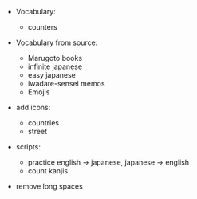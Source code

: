 - Vocabulary:
    - counters

- Vocabulary from source:
    - Marugoto books
    - infinite japanese
    - easy japanese
    - iwadare-sensei memos
    - Emojis

- add icons:
    - countries
    - street

- scripts:
    - practice english -> japanese, japanese -> english
    - count kanjis

- remove long spaces
